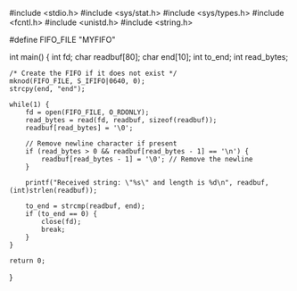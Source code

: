 #include <stdio.h>
#include <sys/stat.h>
#include <sys/types.h>
#include <fcntl.h>
#include <unistd.h>
#include <string.h>

#define FIFO_FILE "MYFIFO"

int main() {
    int fd;
    char readbuf[80];
    char end[10];
    int to_end;
    int read_bytes;

    /* Create the FIFO if it does not exist */
    mknod(FIFO_FILE, S_IFIFO|0640, 0);
    strcpy(end, "end");

    while(1) {
        fd = open(FIFO_FILE, O_RDONLY);
        read_bytes = read(fd, readbuf, sizeof(readbuf));
        readbuf[read_bytes] = '\0';

        // Remove newline character if present
        if (read_bytes > 0 && readbuf[read_bytes - 1] == '\n') {
            readbuf[read_bytes - 1] = '\0'; // Remove the newline
        }

        printf("Received string: \"%s\" and length is %d\n", readbuf, (int)strlen(readbuf));
        
        to_end = strcmp(readbuf, end);
        if (to_end == 0) {
            close(fd);
            break;
        }
    }

    return 0;
}

